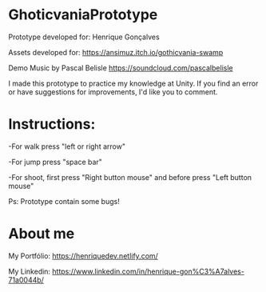 # GhoticvaniaPrototype

Prototype developed for: Henrique Gonçalves

Assets developed for: https://ansimuz.itch.io/gothicvania-swamp

Demo Music by Pascal Belisle https://soundcloud.com/pascalbelisle 


I made this prototype to practice my knowledge at Unity. If you find an error or have suggestions for improvements, I'd like you to comment.

# Instructions: 

-For walk press "left or right arrow"

-For jump press "space bar"

-For shoot, first press "Right button mouse" and before press "Left button mouse"

Ps: Prototype contain some bugs!

# About me

My Portfólio: https://henriquedev.netlify.com/

My Linkedin: https://www.linkedin.com/in/henrique-gon%C3%A7alves-71a0044b/

